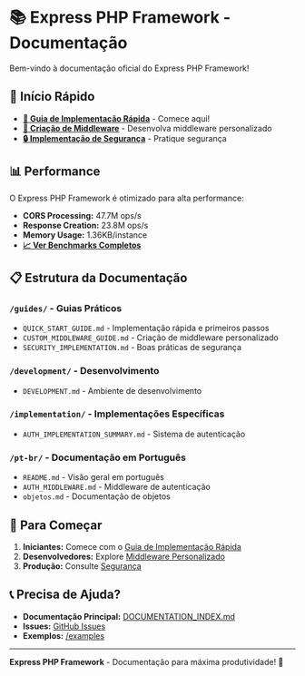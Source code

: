 # 📚 Express PHP Framework - Documentação

Bem-vindo à documentação oficial do Express PHP Framework!

## 🚀 Início Rápido

- **[📖 Guia de Implementação Rápida](guides/QUICK_START_GUIDE.md)** - Comece aqui!
- **[🔧 Criação de Middleware](guides/CUSTOM_MIDDLEWARE_GUIDE.md)** - Desenvolva middleware personalizado
- **[🔒 Implementação de Segurança](guides/SECURITY_IMPLEMENTATION.md)** - Pratique segurança

## 📊 Performance

O Express PHP Framework é otimizado para alta performance:

- **CORS Processing:** 47.7M ops/s
- **Response Creation:** 23.8M ops/s
- **Memory Usage:** 1.36KB/instance
- **[📈 Ver Benchmarks Completos](../benchmarks/reports/COMPREHENSIVE_PERFORMANCE_SUMMARY.md)**

## 📋 Estrutura da Documentação

### `/guides/` - Guias Práticos
- `QUICK_START_GUIDE.md` - Implementação rápida e primeiros passos
- `CUSTOM_MIDDLEWARE_GUIDE.md` - Criação de middleware personalizado
- `SECURITY_IMPLEMENTATION.md` - Boas práticas de segurança

### `/development/` - Desenvolvimento
- `DEVELOPMENT.md` - Ambiente de desenvolvimento

### `/implementation/` - Implementações Específicas
- `AUTH_IMPLEMENTATION_SUMMARY.md` - Sistema de autenticação

### `/pt-br/` - Documentação em Português
- `README.md` - Visão geral em português
- `AUTH_MIDDLEWARE.md` - Middleware de autenticação
- `objetos.md` - Documentação de objetos

## 🎯 Para Começar

1. **Iniciantes:** Comece com o [Guia de Implementação Rápida](guides/QUICK_START_GUIDE.md)
2. **Desenvolvedores:** Explore [Middleware Personalizado](guides/CUSTOM_MIDDLEWARE_GUIDE.md)
3. **Produção:** Consulte [Segurança](guides/SECURITY_IMPLEMENTATION.md)

## 📞 Precisa de Ajuda?

- **Documentação Principal:** [DOCUMENTATION_INDEX.md](DOCUMENTATION_INDEX.md)
- **Issues:** [GitHub Issues](https://github.com/cfernandes/express-php/issues)
- **Exemplos:** [/examples](../examples/)

---

**Express PHP Framework** - Documentação para máxima produtividade! 🚀
